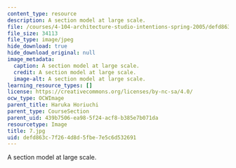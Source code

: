 ```yaml
---
content_type: resource
description: A section model at large scale.
file: /courses/4-104-architecture-studio-intentions-spring-2005/defd863c7f264d8d5fbe7e5c6d532691_7.jpg
file_size: 34113
file_type: image/jpeg
hide_download: true
hide_download_original: null
image_metadata:
  caption: A section model at large scale.
  credit: A section model at large scale.
  image-alt: A section model at large scale.
learning_resource_types: []
license: https://creativecommons.org/licenses/by-nc-sa/4.0/
ocw_type: OCWImage
parent_title: Haruka Horiuchi
parent_type: CourseSection
parent_uid: 439b7506-ea98-5f24-acf8-b385e7b071da
resourcetype: Image
title: 7.jpg
uid: defd863c-7f26-4d8d-5fbe-7e5c6d532691
---
```

A section model at large scale.